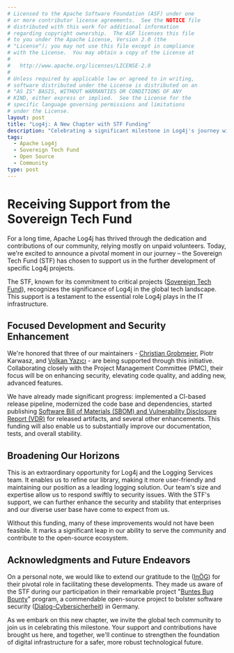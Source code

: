 ```yaml
---
# Licensed to the Apache Software Foundation (ASF) under one
# or more contributor license agreements.  See the NOTICE file
# distributed with this work for additional information
# regarding copyright ownership.  The ASF licenses this file
# to you under the Apache License, Version 2.0 (the
# "License"); you may not use this file except in compliance
# with the License.  You may obtain a copy of the License at
#
#   http://www.apache.org/licenses/LICENSE-2.0
#
# Unless required by applicable law or agreed to in writing,
# software distributed under the License is distributed on an
# "AS IS" BASIS, WITHOUT WARRANTIES OR CONDITIONS OF ANY
# KIND, either express or implied.  See the License for the
# specific language governing permissions and limitations
# under the License.
layout: post
title: "Log4j: A New Chapter with STF Funding"
description: "Celebrating a significant milestone in Log4j's journey with support from the Sovereign Tech Fund."
tags:
  - Apache Log4j
  - Sovereign Tech Fund
  - Open Source
  - Community
type: post
---
```


# Receiving Support from the Sovereign Tech Fund

For a long time, Apache Log4j has thrived through the dedication and contributions 
of our community, relying mostly on unpaid volunteers. Today, we're excited to announce 
a pivotal moment in our journey – the Sovereign Tech Fund (STF) has chosen to support us in the further development of specific Log4j projects. 

The STF, known for its commitment to critical projects 
([Sovereign Tech Fund](https://www.sprind.org/de/projekte/sovereign-tech-fund/)), 
recognizes the significance of Log4j in the global tech landscape. This support 
is a testament to the essential role Log4j plays in the IT infrastructure.

## Focused Development and Security Enhancement

We're honored that three of our maintainers - [Christian Grobmeier](https://grobmeier.solutions), 
Piotr Karwasz, and [Volkan Yazıcı](https://volkan.yazi.ci) - are being supported through 
this initiative. Collaborating closely with the Project Management Committee (PMC), 
their focus will be on enhancing security, elevating code quality, and adding new, 
advanced features.

We have already made significant progress: implemented a CI-based
release pipeline, modernized the code base and dependencies, started
publishing [Software Bill of Materials (SBOM) and Vulnerability Disclosure Report (VDR)](https://logging.apache.org/logging-parent/latest/#cyclonedx-sbom)
for released artifacts, and several other enhancements. This funding 
will also enable us to substantially improve our documentation, tests, and overall stability.

## Broadening Our Horizons

This is an extraordinary opportunity for Log4j and the Logging Services team. It enables us to refine our library, 
making it more user-friendly and maintaining our position as a leading logging solution. 
Our team's size and expertise allow us to respond swiftly to security issues. 
With the STF's support, we can further enhance the security and stability that 
enterprises and our diverse user base have come to expect from us.

Without this funding, many of these improvements would not have been feasible. 
It marks a significant leap in our ability to serve the community and 
contribute to the open-source ecosystem.

## Acknowledgments and Future Endeavors

On a personal note, we would like to extend our gratitude to the ([InÖG](https://www.inoeg.de/)) 
for their pivotal role in facilitating these developments. They made us aware of the STF 
during our participation in their remarkable project "[Buntes Bug Bounty](https://www.dialog-cybersicherheit.de/b3/)" 
program, a commendable open-source project to bolster software security 
([Dialog-Cybersicherheit](https://www.dialog-cybersicherheit.de/workstreams/)) in Germany.

As we embark on this new chapter, we invite the global tech community to join us 
in celebrating this milestone. Your support and contributions have brought us here, 
and together, we'll continue to strengthen the foundation of digital infrastructure 
for a safer, more robust technological future.
